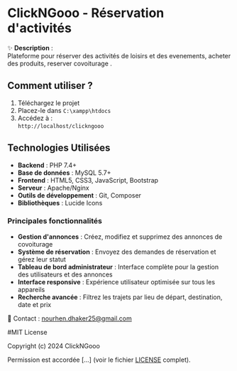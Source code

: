 # ClickNGooo - Réservation d'activités

✨ **Description** :  
Plateforme pour réserver des activités de loisirs et des evenements, acheter des produits, reserver covoiturage .

## Comment utiliser ?
1. Téléchargez le projet
2. Placez-le dans `C:\xampp\htdocs`
3. Accédez à :  
   `http://localhost/clickngooo`

## Technologies Utilisées

- **Backend** : PHP 7.4+
- **Base de données** : MySQL 5.7+
- **Frontend** : HTML5, CSS3, JavaScript, Bootstrap
- **Serveur** : Apache/Nginx
- **Outils de développement** : Git, Composer
- **Bibliothèques** : Lucide Icons

### Principales fonctionnalités

- **Gestion d'annonces** : Créez, modifiez et supprimez des annonces de covoiturage
- **Système de réservation** : Envoyez des demandes de réservation et gérez leur statut
- **Tableau de bord administrateur** : Interface complète pour la gestion des utilisateurs et des annonces
- **Interface responsive** : Expérience utilisateur optimisée sur tous les appareils
- **Recherche avancée** : Filtrez les trajets par lieu de départ, destination, date et prix

📧 Contact : nourhen.dhaker25@gmail.com

#MIT License

Copyright (c) 2024 ClickNGooo

Permission est accordée [...] (voir le fichier [LICENSE](LICENSE) complet).